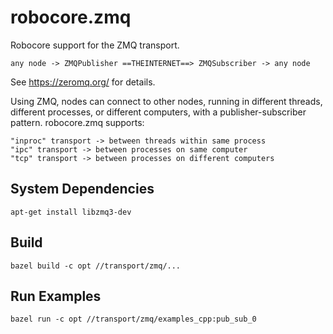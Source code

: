 # robocore.zmq

Robocore support for the ZMQ transport.

    any node -> ZMQPublisher ==THEINTERNET==> ZMQSubscriber -> any node

See https://zeromq.org/ for details.

Using ZMQ, nodes can connect to other nodes, running in different threads, different processes, or different computers, with a publisher-subscriber pattern. robocore.zmq supports:

    "inproc" transport -> between threads within same process
    "ipc" transport -> between processes on same computer
    "tcp" transport -> between processes on different computers


## System Dependencies

    apt-get install libzmq3-dev

## Build

    bazel build -c opt //transport/zmq/...

## Run Examples

    bazel run -c opt //transport/zmq/examples_cpp:pub_sub_0
